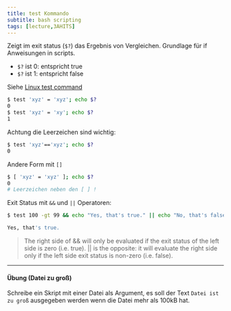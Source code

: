 ```yaml
---
title: test Kommando
subtitle: bash scripting
tags: [lecture,3AHITS]
---
```




Zeigt im exit status (`$?`) das Ergebnis von Vergleichen. Grundlage für if Anweisungen in scripts.

-   `$?` ist 0: entspricht true
-   `$?` ist 1: entspricht false

Siehe [Linux test command](https://www.computerhope.com/unix/test.htm)

```bash
$ test 'xyz' = 'xyz'; echo $?
0
$ test 'xyz' = 'xy'; echo $?
1
```

Achtung die Leerzeichen sind wichtig:

```bash
$ test 'xyz'=='xyz'; echo $?
0
```

Andere Form mit `[]` 

```bash
$ [ 'xyz' = 'xyz' ]; echo $?
0
# Leerzeichen neben den [ ] !
```

Exit Status mit `&&` und `||` Operatoren:

```bash
$ test 100 -gt 99 && echo "Yes, that's true." || echo "No, that's false."

Yes, that's true.
```

> The right side of && will only be evaluated if the exit status of the left side is zero (i.e. true). || is the opposite: it will evaluate the right side only if the left side exit status is non-zero (i.e. false).

---

#### Übung (Datei zu groß)

Schreibe ein Skript mit einer Datei als Argument, es soll der Text `Datei ist zu groß` ausgegeben werden wenn die Datei mehr als 100kB hat.

